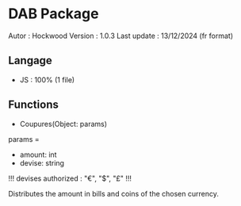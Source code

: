 # DAB Package
Autor : Hockwood
Version : 1.0.3
Last update : 13/12/2024 (fr format)

## Langage
- JS : 100% (1 file)

## Functions
- Coupures(Object: params)

params =
- amount: int
- devise: string

!!! devises authorized : "€", "$", "£" !!!

Distributes the amount in bills and coins of the chosen currency.